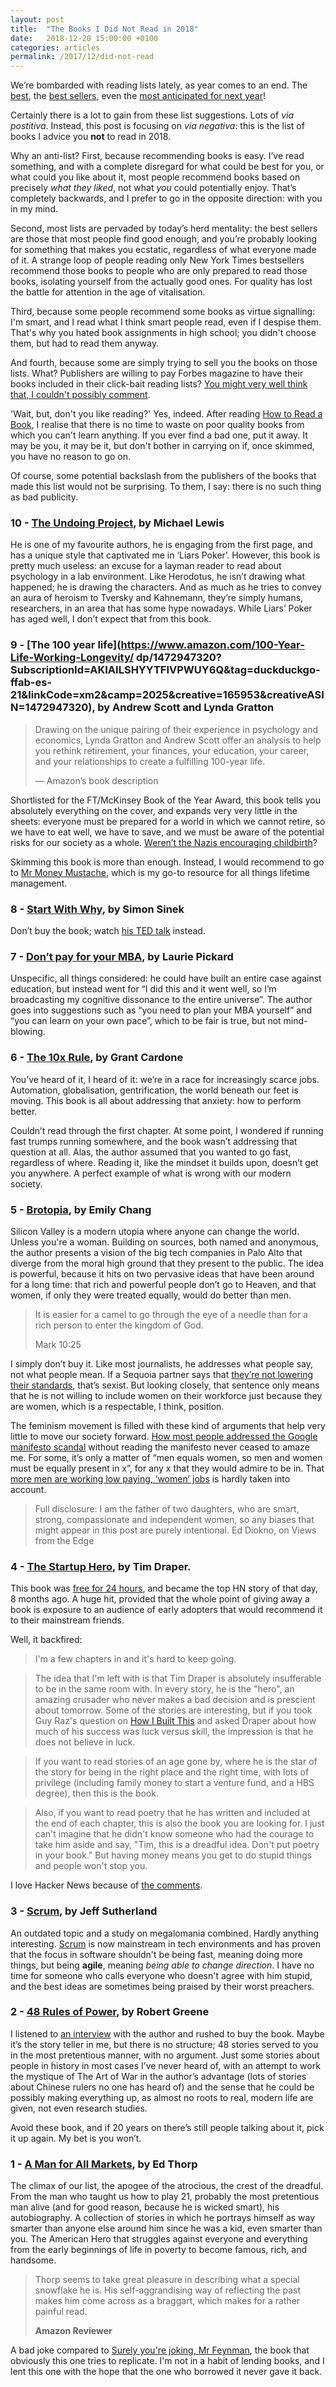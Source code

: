 ```yaml
---
layout: post
title:  "The Books I Did Not Read in 2018"
date:   2018-12-20 15:00:00 +0100
categories: articles
permalink: /2017/12/did-not-read
---
```

We’re bombarded with reading lists lately, as year comes to an end. The [best](https://www.bloomberg.com/features/2018-best-books/), the [best sellers](https://www.amazon.com/gp/bestsellers/2018/books), even the [most anticipated for next year](https://www.goodreads.com/book/popular_by_date/2019)!

Certainly there is a lot to gain from these list suggestions. Lots of *via postitiva*. Instead, this post is focusing on *via negativa*: this is the list of books I advice you __not__ to read in 2018.

Why an anti-list? First, because recommending books is easy. I’ve read something, and with a complete disregard for what could be best for you, or what could you like about it, most people recommend books based on precisely *what they liked*, not what *you* could potentially enjoy. That’s completely backwards, and I prefer to go in the opposite direction: with you in my mind.

Second, most lists are pervaded by today’s herd mentality: the best sellers are those that most people find good enough, and you’re probably looking for something that makes you ecstatic, regardless of what everyone made of it. A strange loop of people reading only New York Times bestsellers recommend those books to people who are only prepared to read those books, isolating yourself from the actually good ones. For quality has lost the battle for attention in the age of vitalisation.

Third, because some people recommend some books as virtue signalling: I'm smart, and I read what I think smart people read, even if I despise them. That's why you hated book assignments in high school; you didn't choose them, but had to read them anyway.

And fourth, because some are simply trying to sell you the books on those lists. What? Publishers are willing to pay Forbes magazine to have their books included in their click-bait reading lists? [You might very well think that, I couldn't possibly comment](https://www.youtube.com/watch?v=b_7e1jNBaSI).

'Wait, but, don't you like reading?' Yes, indeed. After reading [How to Read a Book](/how-to-read-a-book), I realise that there is no time to waste on poor quality books from which you can't learn anything. If you ever find a bad one, put it away. It may be you, it may be it, but don't bother in carrying on if, once skimmed, you have no reason to go on.

Of course, some potential backslash from the publishers of the books that made this list would not be surprising. To them, I say: there is no such thing as bad publicity.

### 10 - [The Undoing Project](https://www.amazon.com/Undoing-Project-Friendship-Changed-Minds/dp/0393254593), by Michael Lewis

He is one of my favourite authors, he is engaging from the first page, and has a unique style that captivated me in ‘Liars Poker’. However, this book is pretty much useless: an excuse for a layman reader to read about psychology in a lab environment. Like Herodotus, he isn’t drawing what happened; he is drawing the characters. And as much as he tries to convey an aura of heroism to Tversky and Kahnemann, they’re simply humans, researchers, in an area that has some hype nowadays. While Liars’ Poker has aged well, I don’t expect that from this book.

### 9 - [The 100 year life](https://www.amazon.com/100-Year-Life-Working-Longevity/  dp/1472947320?SubscriptionId=AKIAILSHYYTFIVPWUY6Q&tag=duckduckgo-ffab-es-21&linkCode=xm2&camp=2025&creative=165953&creativeASIN=1472947320), by Andrew Scott and Lynda Gratton

> Drawing on the unique pairing of their experience in psychology and economics, Lynda Gratton and Andrew Scott offer an analysis to help you rethink retirement, your finances, your education, your career, and your relationships to create a fulfilling 100-year life.
>
> — Amazon’s book description

Shortlisted for the FT/McKinsey Book of the Year Award, this book tells you absolutely everything on the cover, and expands very very little in the sheets: everyone must be prepared for a world in which we cannot retire, so we have to eat well, we have to save, and we must be aware of the potential risks for our society as a whole. [Weren’t the Nazis encouraging childbirth](https://webpage.pace.edu/nreagin/F2005WS267/ReginaGennari/history.html)?

Skimming this book is more than enough. Instead, I would recommend to go to [Mr Money Mustache](https://www.mrmoneymustache.com/), which is my go-to resource for all things lifetime management.

### 8 - [Start With Why](https://www.amazon.com/Start-Why-Leaders-Inspire-Everyone/dp/0241958229?SubscriptionId=AKIAILSHYYTFIVPWUY6Q&tag=duckduckgo-ffab-es-21&linkCode=xm2&camp=2025&creative=165953&creativeASIN=0241958229), by Simon Sinek

Don’t buy the book; watch [his TED talk](https://www.ted.com/talks/simon_sinek_how_great_leaders_inspire_action) instead.

### 7 - [Don’t pay for your MBA](https://www.amazon.com/Dont-Pay-Your-MBA-Education/dp/0814438482?SubscriptionId=AKIAILSHYYTFIVPWUY6Q&tag=duckduckgo-ffab-es-21&linkCode=xm2&camp=2025&creative=165953&creativeASIN=0814438482), by Laurie Pickard

Unspecific, all things considered: he could have built an entire case against education, but instead went for “I did this and it went well, so I’m broadcasting my cognitive dissonance to the entire universe”. The author goes into suggestions such as “you need to plan your MBA yourself” and “you can learn on your own pace”, which to be fair is true, but not mind-blowing.

### 6 - [The 10x Rule](https://www.amazon.com/gp/product/B004X75OES/ref=as_li_qf_sp_asin_il_tl?ie=UTF8&tag=earmorboo-20&camp=1789&creative=9325&linkCode=as2&creativeASIN=B004X75OES&linkId=6e61287572a7070c61adff064d1dba67), by Grant Cardone
You’ve heard of it, I heard of it: we’re in a race for increasingly scarce jobs. Automation, globalisation, gentrification, the world beneath our feet is moving. This book is all about addressing that anxiety: how to perform better.

Couldn’t read through the first chapter. At some point, I wondered if running fast trumps running somewhere, and the book wasn’t addressing that question at all. Alas, the author assumed that you wanted to go fast, regardless of where. Reading it, like the mindset it builds upon, doesn’t get you anywhere. A perfect example of what is wrong with our modern society.

### 5 - [Brotopia](https://www.amazon.com/Brotopia-Breaking-Boys-Silicon-Valley-ebook/dp/B074LQKJJC/ref=tmm_kin_swatch_0?_encoding=UTF8&qid=&sr=), by Emily Chang

Silicon Valley is a modern utopia where anyone can change the world. Unless you're a woman. Building on sources, both named and anonymous, the author presents a vision of the big tech companies in Palo Alto that diverge from the moral high ground that they present to the public. The idea is powerful, because it hits on two pervasive ideas that have been around for a long time: that rich and powerful people don’t go to Heaven, and that women, if only they were treated equally, would do better than men.

> It is easier for a camel to go through the eye of a needle than for a rich person to enter the kingdom of God.
>
> Mark 10:25

I simply don’t buy it. Like most journalists, he addresses what people say, not what people mean. If a Sequoia partner says that [they’re not lowering their standards](https://money.cnn.com/2015/12/03/technology/michael-moritz-sequoia-vc-women/index.html), that’s sexist. But looking closely, that sentence only means that he is not willing to include women on their workforce just because they are women, which is a respectable, I think, position.

The feminism movement is filled with these kind of arguments that help very little to move our society forward. [How most people addressed the Google manifesto scandal](http://dioknoed.blogspot.com/2017/08/google-manifesto-women-struggle-for.html) without reading the manifesto never ceased to amaze me. For some, it’s only a matter of “men equals women, so men and women must be equally present in x”, for any x that they would admire to be in. That [more men are working low paying, ‘women’ jobs](http://time.com/money/4698243/men-womens-jobs-changes-income-status/) is hardly taken into account.

> Full disclosure: I am the father of two daughters, who are smart, strong, compassionate and independent women, so any biases that might appear in this post are purely intentional.
> Ed Diokno, on Views from the Edge

### 4 - [The Startup Hero](https://www.amazon.com/How-Startup-Hero-Textbook-Entrepreneurs/dp/1973585340?SubscriptionId=AKIAILSHYYTFIVPWUY6Q&tag=duckduckgo-ffab-es-21&linkCode=xm2&camp=2025&creative=165953&creativeASIN=1973585340), by Tim Draper.
This book was [free for 24 hours](https://news.ycombinator.com/item?id=16827315), and became the top HN story of that day, 8 months ago. A huge hit, provided that the whole point of giving away a book is exposure to an audience of early adopters that would recommend it to their mainstream friends.

Well, it backfired:

> I'm a few chapters in and it's hard to keep going.


> The idea that I'm left with is that Tim Draper is absolutely insufferable to be in the same room with. In every story, he is the "hero", an amazing crusader who never makes a bad decision and is prescient about tomorrow. Some of the stories are interesting, but if you took Guy Raz's question on [How I Built This](https://www.npr.org/podcasts/510313/how-i-built-this) and asked Draper about how much of his success was luck versus skill, the impression is that he does not believe in luck.


> If you want to read stories of an age gone by, where he is the star of the story for being in the right place and the right time, with lots of privilege (including family money to start a venture fund, and a HBS degree), then this is the book.

> Also, if you want to read poetry that he has written and included at the end of each chapter, this is also the book you are looking for. I just can't imagine that he didn't know someone who had the courage to take him aside and say, "Tim, this is a dreadful idea. Don't put poetry in your book." But having money means you get to do stupid things and people won't stop you.

I love Hacker News because of [the comments](https://blog.ycombinator.com/hacker-news-highlights-august-to-november-2018/).

### 3 - [Scrum](https://www.amazon.com/Scrum-Doing-Twice-Work-Half/dp/1847941109?SubscriptionId=AKIAILSHYYTFIVPWUY6Q&tag=duckduckgo-ffab-es-21&linkCode=xm2&camp=2025&creative=165953&creativeASIN=1847941109), by Jeff Sutherland
An outdated topic and a study on megalomania combined. Hardly anything interesting. [Scrum](https://www.scrum.org/) is now mainstream in tech environments and has proven that the focus in software shouldn't be being fast, meaning doing more things, but being __agile__, meaning *being able to change direction*. I have no time for someone who calls everyone who doesn't agree with him stupid, and the best ideas are sometimes being praised by their worst preachers.

### 2 - [48 Rules of Power](https://www.amazon.com/48-Laws-Power-Robert-Greene/dp/0140280197), by Robert Greene

I listened to [an interview](https://fs.blog/robert-greene/) with the author and rushed to buy the book. Maybe it’s the story teller in me, but there is no structure; 48 stories served to you in the most pretentious manner, with no argument. Just some stories about people in history in most cases I’ve never heard of, with an attempt to work the mystique of The Art of War in the author’s advantage (lots of stories about Chinese rulers no one has heard of) and the sense that he could be possibly making everything up, as almost no roots to real, modern life are given, not even research studies.

Avoid these book, and if 20 years on there’s still people talking about it, pick it up again. My bet is you won’t.

### 1 - [A Man for All Markets](https://www.amazon.com/Man-All-Markets-Street-Dealer-ebook/dp/B00SEFEYCI/ref=tmm_kin_swatch_0?_encoding=UTF8&qid=&sr=), by Ed Thorp

The climax of our list, the apogee of the atrocious, the crest of the dreadful. From the man who taught us how to play 21, probably the most pretentious man alive (and for good reason, because he is wicked smart), his autobiography. A collection of stories in which he portrays himself as way smarter than anyone else around him since he was a kid, even smarter than you. The American Hero  that struggles against everyone and everything from the early beginnings of life in poverty to become famous, rich, and handsome.

> Thorp seems to take great pleasure in describing what a special snowflake he is. His self-aggrandising way of reflecting the past makes him come across as a braggart, which makes for a rather painful read.
>
> __Amazon Reviewer__

A bad joke compared to [Surely you're joking, Mr Feynman](https://www.amazon.com/Surely-Youre-Joking-Mr-Feynman/dp/0393355624), the book that obviously this one tries to replicate. I'm not in a habit of lending books, and I lent this one with the hope that the one who borrowed it never gave it back.
